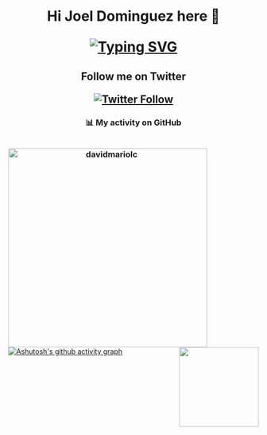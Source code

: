 <h1 align="center">
Hi Joel Dominguez here 👋

[![Typing SVG](https://readme-typing-svg.herokuapp.com?font=Kanit&weight=500&size=27&pause=1000&color=8723FF&background=FFFFFF00&vCenter=true&random=false&width=435&lines=Frontend+Developer+%F0%9F%92%9C;I+love+learning+new+things+every+day)](https://git.io/typing-svg)

<h2 align="center">Follow me on Twitter

[![Twitter Follow](https://img.shields.io/twitter/follow/iJCode1?label=Follow%20me&logo=twitter&style=for-the-badge)](https://twitter.com/iJCode1)
<br></h2>

<!--
<img align="right" src="https://media.giphy.com/media/L8K62iTDkzGX6/giphy.gif" width="400"/>
-->

<h3 align="center">📊 My activity on GitHub
<br>
<br>

<img align="left"  src="https://github-readme-stats.vercel.app/api?username=iJCode1&show_icons=true&locale=en&theme=midnight-purple&hide_border=true&bg_color=1d1f21&title_color=ffffff&icon_color=2bbc8a" alt="davidmariolc"  width="400px"/><img align="right" src="https://github-readme-stats.vercel.app/api/top-langs/?username=iJCode1&layout=compact&theme=chartreuse-dark&hide_border=true&bg_color=1d1f21&title_color=ffffff&icon_color=2bbc8a" height="160px"/>
</h3>

[![Ashutosh's github activity graph](https://activity-graph.herokuapp.com/graph?username=iJCode1&bg_color=0d1117&color=ffffff&line=00ffe1&point=ffffff&area=true&hide_border=true)](https://github.com/ashutosh00710/github-readme-activity-graph)
